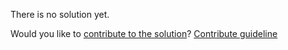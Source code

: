 
There is no solution yet.

Would you like to [contribute to the solution](https://github.com/BFEdev/BFE.dev-solutions/blob/main/question/unicode-utf-8-16_en.md)? [Contribute guideline](https://github.com/BFEdev/BFE.dev-solutions#how-to-contribute)
